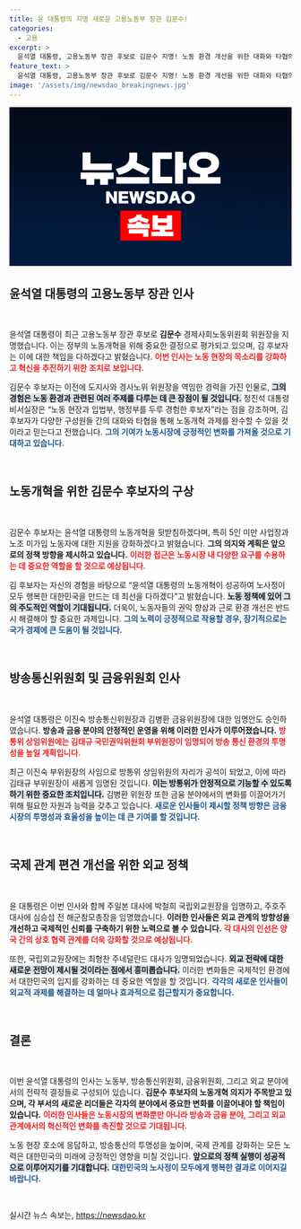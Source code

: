```yaml
---
title: 윤 대통령의 지명 새로운 고용노동부 장관 김문수!
categories:
  - 고용
excerpt: >
  윤석열 대통령, 고용노동부 장관 후보로 김문수 지명! 노동 환경 개선을 위한 대화와 타협의 적임자! 5인 미만 사업장 지원 강화 계획 공개! 새로운 인사에 주목하세요!
feature_text: >
  윤석열 대통령, 고용노동부 장관 후보로 김문수 지명! 노동 환경 개선을 위한 대화와 타협의 적임자! 5인 미만 사업장 지원 강화 계획 공개! 새로운 인사에 주목하세요!
image: '/assets/img/newsdao_breakingnews.jpg'
---
```


<p><img src="/assets/img/newsdao_breakingnews.jpg" alt="bookingtag 속보" /></p>

<h2 data-ke-size="size26">윤석열 대통령의 고용노동부 장관 인사</h2>

<p data-ke-size="size16">&nbsp;</p>

<p>윤석열 대통령이 최근 고용노동부 장관 후보로 <b>김문수</b> 경제사회노동위원회 위원장을 지명했습니다. 이는 정부의 노동개혁을 위해 중요한 결정으로 평가되고 있으며, 김 후보자는 이에 대한 책임을 다하겠다고 밝혔습니다. <b><span style="color: #ee2323;">이번 인사는 노동 현장의 목소리를 강화하고 혁신을 추진하기 위한 조치로 보입니다.</span></b> </p>

<p>김문수 후보자는 이전에 도지사와 경사노위 위원장을 역임한 경력을 가진 인물로, <b><span style="background-color: #21538527;">그의 경험은 노동 환경과 관련된 여러 주제를 다루는 데 큰 장점이 될 것입니다.</span></b> 정진석 대통령비서실장은 “노동 현장과 입법부, 행정부를 두루 경험한 후보자”라는 점을 강조하며, 김 후보자가 다양한 구성원들 간의 대화와 타협을 통해 노동개혁 과제를 완수할 수 있을 것이라고 믿는다고 전했습니다. <b><span style="color: #1a5490;">그의 기여가 노동시장에 긍정적인 변화를 가져올 것으로 기대하고 있습니다.</span></b></p>

<p data-ke-size="size16">&nbsp;</p>

<h2 data-ke-size="size26">노동개혁을 위한 김문수 후보자의 구상</h2>

<p data-ke-size="size16">&nbsp;</p>

<p>김문수 후보자는 윤석열 대통령의 노동개혁을 뒷받침하겠다며, 특히 5인 미만 사업장과 노조 미가입 노동자에 대한 지원을 강화하겠다고 밝혔습니다. <b>그의 의지와 계획은 앞으로의 정책 방향을 제시하고 있습니다.</b> <b><span style="color: #ee2323;">이러한 접근은 노동시장 내 다양한 요구를 수용하는 데 중요한 역할을 할 것으로 예상됩니다.</span></b> </p>

<p>김 후보자는 자신의 경험을 바탕으로 “윤석열 대통령의 노동개혁이 성공하여 노사정이 모두 행복한 대한민국을 만드는 데 최선을 다하겠다”고 밝혔습니다. <b><span style="background-color: #21538527;">노동 정책에 있어 그의 주도적인 역할이 기대됩니다.</span></b> 더욱이, 노동자들의 권익 향상과 근로 환경 개선은 반드시 해결해야 할 중요한 과제입니다. <b><span style="color: #1a5490;">그의 노력이 긍정적으로 작용할 경우, 장기적으로는 국가 경제에 큰 도움이 될 것입니다.</span></b></p>

<p data-ke-size="size16">&nbsp;</p>

<h2 data-ke-size="size26">방송통신위원회 및 금융위원회 인사</h2>

<p data-ke-size="size16">&nbsp;</p>

<p>윤석열 대통령은 이진숙 방송통신위원장과 김병환 금융위원장에 대한 임명안도 승인하였습니다. <b>방송과 금융 분야의 안정적인 운영을 위해 이러한 인사가 이루어졌습니다.</b> <b><span style="color: #ee2323;">방통위 상임위원에는 김태규 국민권익위원회 부위원장이 임명되어 방송 통신 환경의 투명성을 높일 계획입니다.</span></b></p>

<p>최근 이진숙 부위원장의 사임으로 방통위 상임위원의 자리가 공석이 되었고, 이에 따라 김태규 부위원장이 새롭게 임명된 것입니다. <b><span style="background-color: #21538527;">이는 방통위가 안정적으로 기능할 수 있도록 하기 위한 중요한 조치입니다.</span></b> 김병환 위원장 또한 금융 분야에서의 변화를 이끌어가기 위해 필요한 자원과 능력을 갖추고 있습니다. <b><span style="color: #1a5490;">새로운 인사들이 제시할 정책 방향은 금융시장의 투명성과 효율성을 높이는 데 큰 기여를 할 것입니다.</span></b></p>

<p data-ke-size="size16">&nbsp;</p>

<h2 data-ke-size="size26">국제 관계 편견 개선을 위한 외교 정책</h2>

<p data-ke-size="size16">&nbsp;</p>

<p>윤 대통령은 이번 인사와 함께 주일본 대사에 박철희 국립외교원장을 임명하고, 주호주 대사에 심승섭 전 해군참모총장을 임명했습니다. <b>이러한 인사들은 외교 관계의 방향성을 개선하고 국제적인 신뢰를 구축하기 위한 노력으로 볼 수 있습니다.</b> <b><span style="color: #ee2323;">각 대사의 인선은 양국 간의 상호 협력 관계를 더욱 강화할 것으로 예상됩니다.</span></b></p>

<p>또한, 국립외교원장에는 최형찬 주네덜란드 대사가 임명되었습니다. <b><span style="background-color: #21538527;">외교 전략에 대한 새로운 전망이 제시될 것이라는 점에서 흥미롭습니다.</span></b> 이러한 변화들은 국제적인 환경에서 대한민국의 입지를 강화하는 데 중요한 역할을 할 것입니다. <b><span style="color: #1a5490;">각각의 새로운 인사들이 외교적 과제를 해결하는 데 얼마나 효과적으로 접근할지가 중요합니다.</span></b></p>

<p data-ke-size="size16">&nbsp;</p>

<h2 data-ke-size="size26">결론</h2>

<p data-ke-size="size16">&nbsp;</p>

<p>이번 윤석열 대통령의 인사는 노동부, 방송통신위원회, 금융위원회, 그리고 외교 분야에서의 전략적 결정들로 구성되어 있습니다. <b>김문수 후보자의 노동개혁 의지가 주목받고 있으며, 각 부서의 새로운 리더들은 각자의 분야에서 중요한 변화를 이끌어내야 할 책임이 있습니다.</b> <b><span style="color: #ee2323;">이러한 인사들은 노동시장의 변화뿐만 아니라 방송과 금융 분야, 그리고 외교 관계에서의 혁신적인 변화를 촉진할 것으로 기대됩니다.</span></b> </p>

<p>노동 현장 호소에 응답하고, 방송통신의 투명성을 높이며, 국제 관계를 강화하는 모든 노력은 대한민국의 미래에 긍정적인 영향을 미칠 것입니다. <b><span style="background-color: #21538527;">앞으로의 정책 실행이 성공적으로 이루어지기를 기대합니다.</span></b> <b><span style="color: #1a5490;">대한민국의 노사정이 모두에게 행복한 결과로 이어지길 바랍니다.</span></b> </p>

<p data-ke-size="size16">&nbsp;</p>
실시간 뉴스 속보는, <a href="https://newsdao.kr" rel="dofollow">https://newsdao.kr</a>


